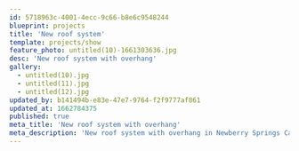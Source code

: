 ```yaml
---
id: 5718963c-4001-4ecc-9c66-b8e6c9548244
blueprint: projects
title: 'New roof system'
template: projects/show
feature_photo: untitled(10)-1661303636.jpg
desc: 'New roof system with overhang'
gallery:
  - untitled(10).jpg
  - untitled(11).jpg
  - untitled(12).jpg
updated_by: b141494b-e83e-47e7-9764-f2f9777af861
updated_at: 1662784375
published: true
meta_title: 'New roof system with overhang'
meta_description: 'New roof system with overhang in Newberry Springs Ca'
---
```

